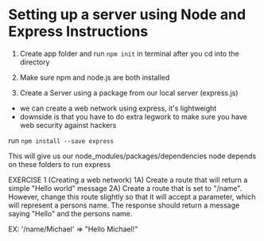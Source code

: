 # Setting up a server using Node and Express Instructions

1. Create app folder and run `npm init` in terminal after you cd into the directory

2. Make sure npm and node.js are both installed

3. Create a Server using a package from our local server (express.js)

- we can create a web network using express, it's lightweight
- downside is that you have to do extra legwork to make sure you have web security against hackers

run `npm install --save express`

This will give us our node_modules/packages/dependencies
node depends on these folders to run express

EXERCISE 1 (Creating a web network)
1A) Create a route that will return a simple "Hello world" message
2A) Create a route that is set to "/name". However, change this route slightly so that it will accept a parameter, which will represent a persons name. The response should return a message saying "Hello" and the persons name.

EX: '/name/Michael' => "Hello Michael!"

